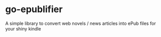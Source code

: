 # go-epublifier
A simple library to convert web novels / news articles into ePub files for your shiny kindle

